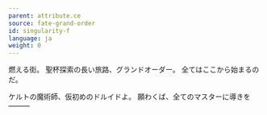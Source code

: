 ```yaml
---
parent: attribute.ce
source: fate-grand-order
id: singularity-f
language: ja
weight: 0
---
```


燃える街。
聖杯探索の長い旅路、グランドオーダー。
全てはここから始まるのだ。

ケルトの魔術師、仮初めのドルイドよ。
願わくば、全てのマスターに導きを―――
